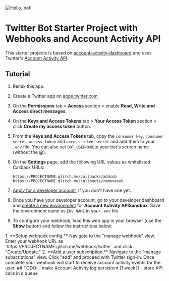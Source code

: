 ![Hello, bot!](https://cdn.glitch.com/83eb7282-8b27-4a01-9b8c-1c12487c6c08%2Fhello-bot.png?1526659763652)

# Twitter Bot Starter Project with Webhooks and Account Activity API

This starter projects is based on [account-activity-dashboard](https://github.com/twitterdev/account-activity-dashboard) and uses Twitter's [Account Activity API](https://developer.twitter.com/en/docs/accounts-and-users/subscribe-account-activity/overview).


## Tutorial

1. Remix this app.

2. Create a Twitter app on [apps.twitter.com](https://apps.twitter.com/)

3. On the **Permissions** tab > **Access** section > enable **Read, Write and Access direct messages**.

4. On the **Keys and Access Tokens** tab > **Your Access Token** section > click **Create my access token** button.

5. From the **Keys and Access Tokens** tab, copy the `consumer key`, `consumer secret`, `access token` and `access token secret` and add them to your `.env` file. You can also set `BOT_USERNAME`to your bot's screen name (without the @).

6. On the **Settings** page, add the following URL values as whitelisted Callback URLs:

    ```text
    https://PROJECTNAME.glitch.me/callbacks/addsub
    https://PROJECTNAME.glitch.me/callbacks/removesub
    ```

7. [Apply for a developer account](https://developer.twitter.com/en/apply/user), if you don't have one yet.

8. Once you have your developer account, go to your developer dashboard and [create a new environment](https://developer.twitter.com/en/account/environments) for **Account Activity APISandbox**. Save the environment name as `ENV_NAME` in your `.env` file.


9. To configure your webhook, load this web app in your browser (use the **Show** button) and follow the instructions below:

<!-->

  1. **Setup webhook config.** Navigate to the "manage webhook" view. Enter your webhook URL as `https://PROJECTNAME.glitch.me/webhook/twitter` and click "Create/Update."

  2. **Add a user subscription.** Navigate to the "manage subscriptions" view. Click "add" and proceed with Twitter sign-in. Once complete your webhook will start to receive account activity events for the user.

## TODO:

- make Account Activity log persistent (1 week?)
- store API calls in a queue 